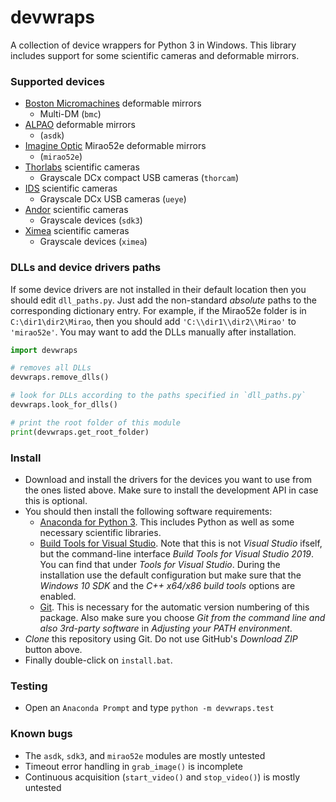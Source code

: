 # devwraps

A collection of device wrappers for Python 3 in Windows. This library includes support for some scientific cameras and deformable mirrors.

### Supported devices
* [Boston Micromachines](http://www.bostonmicromachines.com/) deformable mirrors
  - Multi-DM (`bmc`)
* [ALPAO](https://www.alpao.com/) deformable mirrors
  - (`asdk`)
* [Imagine Optic](https://www.imagine-optic.com) Mirao52e deformable mirrors
  - (`mirao52e`)
* [Thorlabs](https://www.thorlabs.com/software_pages/ViewSoftwarePage.cfm?Code=ThorCam) scientific cameras
  - Grayscale DCx compact USB cameras (`thorcam`)
* [IDS](https://en.ids-imaging.com/) scientific cameras
  - Grayscale DCx USB cameras (`ueye`)
* [Andor](http://www.andor.com/scientific-software/software-development-kit) scientific cameras
  - Grayscale devices (`sdk3`)
* [Ximea](https://www.ximea.com/) scientific cameras
  - Grayscale devices (`ximea`)

### DLLs and device drivers paths
If some device drivers are not installed in their default location then you should edit `dll_paths.py`. Just add the non-standard *absolute* paths to the corresponding dictionary entry. For example, if the Mirao52e folder is in `C:\dir1\dir2\Mirao`, then you should add `'C:\\dir1\\dir2\\Mirao'` to `'mirao52e'`. You may want to add the DLLs manually after installation.

```python
import devwraps

# removes all DLLs
devwraps.remove_dlls()

# look for DLLs according to the paths specified in `dll_paths.py`
devwraps.look_for_dlls()

# print the root folder of this module
print(devwraps.get_root_folder)
```

### Install
* Download and install the drivers for the devices you want to use from the ones listed above. Make sure to install the development API in case this is optional.
* You should then install the following software requirements:
    * [Anaconda for Python 3](https://www.anaconda.com/download). This includes Python as well as some necessary scientific libraries.
    * [Build Tools for Visual Studio](https://go.microsoft.com/fwlink/?linkid=840931). Note that this is not *Visual Studio* ifself, but the command-line interface *Build Tools for Visual Studio 2019*. You can find that under *Tools for Visual Studio*. During the installation use the default configuration but make sure that the *Windows 10 SDK* and the *C++ x64/x86 build tools* options are enabled.
    * [Git](https://git-scm.com/download/win). This is necessary for the automatic version numbering of this package. Also make sure you choose *Git from the command line and also 3rd-party software* in *Adjusting your PATH environment*.
* *Clone* this repository using Git. Do not use GitHub's *Download ZIP* button above.
* Finally double-click on `install.bat`.

### Testing
* Open an `Anaconda Prompt` and type `python -m devwraps.test`

### Known bugs
* The `asdk`, `sdk3`, and `mirao52e` modules are mostly untested
* Timeout error handling in `grab_image()` is incomplete
* Continuous acquisition (`start_video()` and `stop_video()`) is mostly untested
